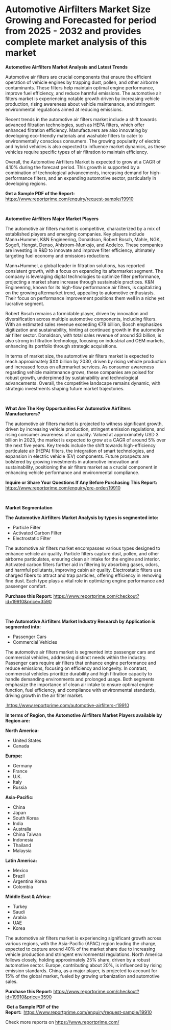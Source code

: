 <p><h1>Automotive Airfilters Market Size Growing and Forecasted for period from 2025 - 2032 and provides complete market analysis of this market</h1></p><p><strong>Automotive Airfilters Market Analysis and Latest Trends</strong></p>
<p><p>Automotive air filters are crucial components that ensure the efficient operation of vehicle engines by trapping dust, pollen, and other airborne contaminants. These filters help maintain optimal engine performance, improve fuel efficiency, and reduce harmful emissions. The automotive air filters market is experiencing notable growth driven by increasing vehicle production, rising awareness about vehicle maintenance, and stringent environmental regulations aimed at reducing emissions.</p><p>Recent trends in the automotive air filters market include a shift towards advanced filtration technologies, such as HEPA filters, which offer enhanced filtration efficiency. Manufacturers are also innovating by developing eco-friendly materials and washable filters to cater to environmentally conscious consumers. The growing popularity of electric and hybrid vehicles is also expected to influence market dynamics, as these vehicles require specific types of air filtration to maintain efficiency.</p><p>Overall, the Automotive Airfilters Market is expected to grow at a CAGR of 4.10% during the forecast period. This growth is supported by a combination of technological advancements, increasing demand for high-performance filters, and an expanding automotive sector, particularly in developing regions.</p></p>
<p><strong>Get a Sample PDF of the Report:&nbsp;</strong> <a href="https://www.reportprime.com/enquiry/request-sample/19910?utm_campaign=3547&utm_medium=2&utm_source=Github&utm_content=ia&utm_term=17032025&utm_id=automotive-airfilters">https://www.reportprime.com/enquiry/request-sample/19910</a></p>
<p>&nbsp;</p>
<p><strong>Automotive Airfilters Major Market Players</strong></p>
<p><p>The automotive air filters market is competitive, characterized by a mix of established players and emerging companies. Key players include Mann+Hummel, K&N Engineering, Donaldson, Robert Bosch, Mahle, NGK, Sogefi, Hengst, Denso, Ahlstrom-Munksjo, and Acdelco. These companies are investing in R&D to innovate and improve filter efficiency, ultimately targeting fuel economy and emissions reductions.</p><p>Mann+Hummel, a global leader in filtration solutions, has reported consistent growth, with a focus on expanding its aftermarket segment. The company is leveraging digital technologies to optimize filter performance, projecting a market share increase through sustainable practices. K&N Engineering, known for its high-flow performance air filters, is capitalizing on the growing aftermarket trend, appealing to automotive enthusiasts. Their focus on performance improvement positions them well in a niche yet lucrative segment.</p><p>Robert Bosch remains a formidable player, driven by innovation and diversification across multiple automotive components, including filters. With an estimated sales revenue exceeding €78 billion, Bosch emphasizes digitization and sustainability, hinting at continued growth in the automotive air filter sector. Donaldson, with total sales revenue of around $3 billion, is also strong in filtration technology, focusing on industrial and OEM markets, enhancing its portfolio through strategic acquisitions.</p><p>In terms of market size, the automotive air filters market is expected to reach approximately $XX billion by 2030, driven by rising vehicle production and increased focus on aftermarket services. As consumer awareness regarding vehicle maintenance grows, these companies are poised for robust growth, underpinned by sustainability and technological advancements. Overall, the competitive landscape remains dynamic, with strategic investments shaping future market trajectories.</p></p>
<p>&nbsp;</p>
<p><strong>What Are The Key Opportunities For Automotive Airfilters Manufacturers?</strong></p>
<p><p>The automotive air filters market is projected to witness significant growth, driven by increasing vehicle production, stringent emission regulations, and rising consumer awareness of air quality. Valued at approximately USD 3 billion in 2023, the market is expected to grow at a CAGR of around 5% over the next five years. Key trends include the shift towards high-efficiency particulate air (HEPA) filters, the integration of smart technologies, and expansion in electric vehicle (EV) components. Future prospects are bolstered by growing investments in automotive innovation and sustainability, positioning the air filters market as a crucial component in enhancing vehicle performance and environmental compliance.</p></p>
<p><strong>Inquire or Share Your Questions If Any Before Purchasing This Report:</strong> <a href="https://www.reportprime.com/enquiry/pre-order/19910?utm_campaign=3547&utm_medium=2&utm_source=Github&utm_content=ia&utm_term=17032025&utm_id=automotive-airfilters">https://www.reportprime.com/enquiry/pre-order/19910</a></p>
<p>&nbsp;</p>
<p><strong>Market Segmentation</strong></p>
<p><strong>The Automotive Airfilters Market Analysis by types is segmented into:</strong></p>
<p><ul><li>Particle Filter</li><li>Activated Carbon Filter</li><li>Electrostatic Filter</li></ul></p>
<p><p>The automotive air filters market encompasses various types designed to enhance vehicle air quality. Particle filters capture dust, pollen, and other airborne particulates, ensuring clean air intake for the engine and interior. Activated carbon filters further aid in filtering by absorbing gases, odors, and harmful pollutants, improving cabin air quality. Electrostatic filters use charged fibers to attract and trap particles, offering efficiency in removing fine dust. Each type plays a vital role in optimizing engine performance and passenger comfort.</p></p>
<p><strong>Purchase this Report:&nbsp;</strong><a href="https://www.reportprime.com/checkout?id=19910&price=3590&utm_campaign=3547&utm_medium=2&utm_source=Github&utm_content=ia&utm_term=17032025&utm_id=automotive-airfilters">https://www.reportprime.com/checkout?id=19910&price=3590</a></p>
<p>&nbsp;</p>
<p><strong>The Automotive Airfilters Market Industry Research by Application is segmented into:</strong></p>
<p><ul><li>Passenger Cars</li><li>Commercial Vehicles</li></ul></p>
<p><p>The automotive air filters market is segmented into passenger cars and commercial vehicles, addressing distinct needs within the industry. Passenger cars require air filters that enhance engine performance and reduce emissions, focusing on efficiency and longevity. In contrast, commercial vehicles prioritize durability and high filtration capacity to handle demanding environments and prolonged usage. Both segments emphasize the importance of clean air intake to ensure optimal engine function, fuel efficiency, and compliance with environmental standards, driving growth in the air filter market.</p></p>
<p><a href="https://www.reportprime.com/automotive-airfilters-r19910?utm_campaign=3547&utm_medium=2&utm_source=Github&utm_content=ia&utm_term=17032025&utm_id=automotive-airfilters">&nbsp;https://www.reportprime.com/automotive-airfilters-r19910</a></p>
<p><strong>In terms of Region, the Automotive Airfilters Market Players available by Region are:</strong></p>
<p>
    <p> <strong> North America: </strong>
        <ul>
            <li>United States</li>
            <li>Canada</li>
        </ul>
        </p> 
    <p> <strong> Europe: </strong>
        <ul>
            <li>Germany</li>
            <li>France</li>
            <li>U.K.</li>
            <li>Italy</li>
            <li>Russia</li>
        </ul>
        </p> 
    <p> <strong> Asia-Pacific: </strong>
        <ul>
            <li>China</li>
            <li>Japan</li>
            <li>South Korea</li>
            <li>India</li>
            <li>Australia</li>
            <li>China Taiwan</li>
            <li>Indonesia</li>
            <li>Thailand</li>
            <li>Malaysia</li>
        </ul>
        </p> 
    <p> <strong> Latin America: </strong>
        <ul>
            <li>Mexico</li>
            <li>Brazil</li>
            <li>Argentina Korea</li>
            <li>Colombia</li>
        </ul>
        </p> 
    <p> <strong> Middle East & Africa: </strong>
        <ul>
            <li>Turkey</li>
            <li>Saudi</li>
            <li>Arabia</li>
            <li>UAE</li>
            <li>Korea</li>
        </ul>
    </p>
    </p>
<p><p>The automotive air filters market is experiencing significant growth across various regions, with the Asia-Pacific (APAC) region leading the charge, expected to capture around 40% of the market share due to increasing vehicle production and stringent environmental regulations. North America follows closely, holding approximately 25% share, driven by a robust automotive sector. Europe, contributing about 20%, is influenced by rising emission standards. China, as a major player, is projected to account for 15% of the global market, fueled by growing urbanization and automotive sales.</p></p>
<p><strong>Purchase this Report: </strong><a href="https://www.reportprime.com/checkout?id=19910&price=3590&utm_campaign=3547&utm_medium=2&utm_source=Github&utm_content=ia&utm_term=17032025&utm_id=automotive-airfilters">https://www.reportprime.com/checkout?id=19910&price=3590</a></p>
<p>&nbsp;<strong>Get a Sample PDF of the Report:&nbsp;&nbsp;</strong><a href="https://www.reportprime.com/enquiry/request-sample/19910?utm_campaign=3547&utm_medium=2&utm_source=Github&utm_content=ia&utm_term=17032025&utm_id=automotive-airfilters">https://www.reportprime.com/enquiry/request-sample/19910</a></p>
<p><strong></strong></p>
<p>Check more reports on <a href="https://www.reportprime.com/?utm_campaign=3547&utm_medium=2&utm_source=Github&utm_content=ia&utm_term=17032025&utm_id=automotive-airfilters">https://www.reportprime.com/</a></p>